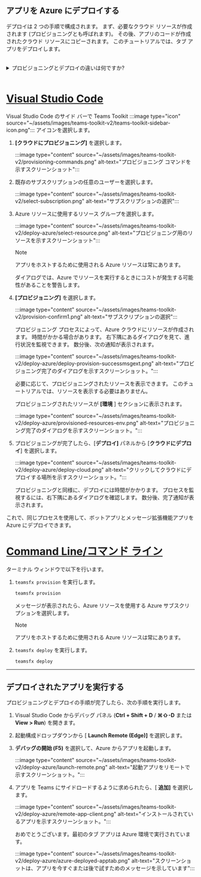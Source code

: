 ## <a name="deploy-your-app-to-azure"></a>アプリを Azure にデプロイする

デプロイは 2 つの手順で構成されます。  まず、必要なクラウド リソースが作成されます (プロビジョニングとも呼ばれます)。 その後、アプリのコードが作成されたクラウド リソースにコピーされます。 このチュートリアルでは、タブ アプリをデプロイします。
<br>
<br>
<details>
<summary>プロビジョニングとデプロイの違いは何ですか?</summary>
<br>
<b>プロビジョニング</b>手順では、アプリの Azure と Microsoft 365 にリソースが作成されますが、コード (HTML、CSS、JavaScript など) はリソースにコピーされません。 <b>[デプロイ]</b> ステップでは、プロビジョニング 手順中に作成したリソースにアプリのコードをコピーします。 新しいリソースをプロビジョニングせずに複数回デプロイするのが一般的です。 プロビジョニング手順は完了するまでに時間がかかる可能性があるため、デプロイ手順とは別です。
</details>
<br>

# <a name="visual-studio-code"></a>[Visual Studio Code](#tab/vscode)

Visual Studio Code のサイド バーで Teams Toolkit :::image type="icon" source="~/assets/images/teams-toolkit-v2/teams-toolkit-sidebar-icon.png"::: アイコンを選択します。

1. **[クラウドにプロビジョニング]** を選択します。

   :::image type="content" source="~/assets/images/teams-toolkit-v2/provisioning-commands.png" alt-text="プロビジョニング コマンドを示すスクリーンショット":::

1. 既存のサブスクリプションの任意のユーザーを選択します。

   :::image type="content" source="~/assets/images/teams-toolkit-v2/select-subscription.png" alt-text="サブスクリプションの選択":::

1. Azure リソースに使用するリソース グループを選択します。

    :::image type="content" source="~/assets/images/teams-toolkit-v2/deploy-azure/select-resource.png" alt-text="プロビジョニング用のリソースを示すスクリーンショット":::

   > [!NOTE]
   > アプリをホストするために使用される Azure リソースは常にあります。

    ダイアログでは、Azure でリソースを実行するときにコストが発生する可能性があることを警告します。

1. **[プロビジョニング]** を選択します。

   :::image type="content" source="~/assets/images/teams-toolkit-v2/provision-confirm1.png" alt-text="サブスクリプションの選択":::

   プロビジョニング プロセスによって、Azure クラウドにリソースが作成されます。 時間がかかる場合があります。 右下隅にあるダイアログを見て、進行状況を監視できます。 数分後、次の通知が表示されます。

   :::image type="content" source="~/assets/images/teams-toolkit-v2/deploy-azure/deploy-provision-successmsgext.png" alt-text="プロビジョニング完了のダイアログを示すスクリーンショット。":::

    必要に応じて、プロビジョニングされたリソースを表示できます。 このチュートリアルでは、リソースを表示する必要はありません。

    プロビジョニングされたリソースが **[環境** ] セクションに表示されます。

    :::image type="content" source="~/assets/images/teams-toolkit-v2/deploy-azure/provisioned-resources-env.png" alt-text="プロビジョニング完了のダイアログを示すスクリーンショット。":::

1. プロビジョニングが完了したら、[**デプロイ]** パネルから [**クラウドにデプロイ**] を選択します。

   :::image type="content" source="~/assets/images/teams-toolkit-v2/deploy-azure/deploy-cloud.png" alt-text="クリックしてクラウドにデプロイする場所を示すスクリーンショット。":::

   プロビジョニングと同様に、デプロイには時間がかかります。 プロセスを監視するには、右下隅にあるダイアログを確認します。 数分後、完了通知が表示されます。

これで、同じプロセスを使用して、ボットアプリとメッセージ拡張機能アプリを Azure にデプロイできます。

# <a name="command-line"></a>[Command Line/コマンド ライン](#tab/cli)

ターミナル ウィンドウで以下を行います。

1. `teamsfx provision` を実行します。

   ``` bash
   teamsfx provision
   ```

   メッセージが表示されたら、Azure リソースを使用する Azure サブスクリプションを選択します。

   > [!NOTE]
   > アプリをホストするために使用される Azure リソースは常にあります。

1. `teamsfx deploy` を実行します。

   ``` bash
   teamsfx deploy
   ```

---

## <a name="run-the-deployed-app"></a>デプロイされたアプリを実行する

プロビジョニングとデプロイの手順が完了したら、次の手順を実行します。

1. Visual Studio Code からデバッグ パネル (**Ctrl + Shift + D** / **⌘⇧-D** または **View > Run**) を開きます。
1. 起動構成ドロップダウンから [ **Launch Remote (Edge)]** を選択します。
1. **デバッグの開始 (F5)** を選択して、Azure からアプリを起動します。

   :::image type="content" source="~/assets/images/teams-toolkit-v2/deploy-azure/launch-remote.png" alt-text="起動アプリをリモートで示すスクリーンショット。":::

1. アプリを Teams にサイドロードするように求められたら、[ **追加]** を選択します。

   :::image type="content" source="~/assets/images/teams-toolkit-v2/deploy-azure/remote-app-client.png" alt-text="インストールされているアプリを示すスクリーンショット。":::

    おめでとうございます。最初のタブ アプリは Azure 環境で実行されています。

   :::image type="content" source="~/assets/images/teams-toolkit-v2/deploy-azure/azure-deployed-apptab.png" alt-text="スクリーンショットは、アプリを今すぐまたは後で試すためのメッセージを示しています":::
